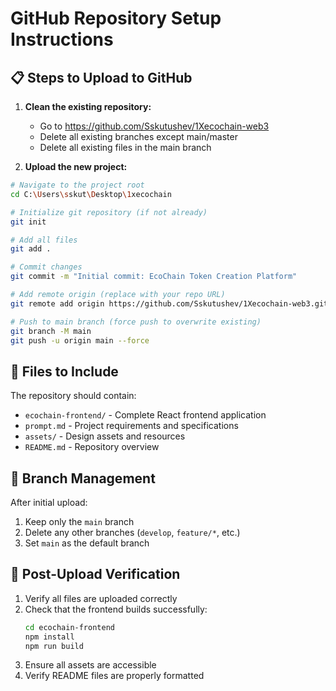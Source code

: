 # GitHub Repository Setup Instructions

## 📋 Steps to Upload to GitHub

1. **Clean the existing repository:**
   - Go to https://github.com/Sskutushev/1Xecochain-web3
   - Delete all existing branches except main/master
   - Delete all existing files in the main branch

2. **Upload the new project:**

```bash
# Navigate to the project root
cd C:\Users\sskut\Desktop\1xecochain

# Initialize git repository (if not already)
git init

# Add all files
git add .

# Commit changes
git commit -m "Initial commit: EcoChain Token Creation Platform"

# Add remote origin (replace with your repo URL)
git remote add origin https://github.com/Sskutushev/1Xecochain-web3.git

# Push to main branch (force push to overwrite existing)
git branch -M main
git push -u origin main --force
```

## 📁 Files to Include

The repository should contain:
- `ecochain-frontend/` - Complete React frontend application
- `prompt.md` - Project requirements and specifications
- `assets/` - Design assets and resources
- `README.md` - Repository overview

## 🔧 Branch Management

After initial upload:
1. Keep only the `main` branch
2. Delete any other branches (`develop`, `feature/*`, etc.)
3. Set `main` as the default branch

## 🔄 Post-Upload Verification

1. Verify all files are uploaded correctly
2. Check that the frontend builds successfully:
   ```bash
   cd ecochain-frontend
   npm install
   npm run build
   ```
3. Ensure all assets are accessible
4. Verify README files are properly formatted